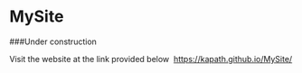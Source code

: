 # MySite

###Under construction


Visit the website at the link provided below 
https://kapath.github.io/MySite/

